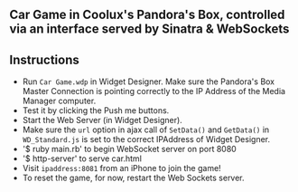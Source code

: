 Car Game in Coolux's Pandora's Box, controlled via an interface served by Sinatra & WebSockets
----------------------------------------------------------------------------------------------

## Instructions

- Run `Car Game.wdp` in Widget Designer. Make sure the Pandora's Box Master Connection
is pointing correctly to the IP Address of the Media Manager computer.
- Test it by clicking the Push me buttons.
- Start the Web Server (in Widget Designer).
- Make sure the `url` option in ajax call of `SetData()` and `GetData()` in `WD_Standard.js` is set to the correct IPAddress of Widget Designer. 
- '$ ruby main.rb' to begin WebSocket server on port 8080
- '$ http-server' to serve car.html
- Visit `ipaddress:8081` from an iPhone to join the game!
- To reset the game, for now, restart the Web Sockets server.


